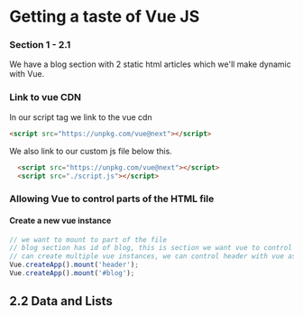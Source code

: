 # Getting a taste of Vue JS

### Section 1 - 2.1

We have a blog section with 2 static html articles which we'll make dynamic with Vue.

### Link to vue CDN

In our script tag we link to the vue cdn

```html
<script src="https://unpkg.com/vue@next"></script>
```

We also link to our custom js file below this.

```html
  <script src="https://unpkg.com/vue@next"></script>
  <script src="./script.js"></script>
```

### Allowing Vue to control parts of the HTML file

#### Create a new vue instance

```js
// we want to mount to part of the file
// blog section has id of blog, this is section we want vue to control
// can create multiple vue instances, we can control header with vue as well.
Vue.createApp().mount('header');
Vue.createApp().mount('#blog');
```

## 2.2 Data and Lists